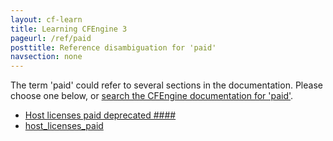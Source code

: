 ```yaml
---
layout: cf-learn
title: Learning CFEngine 3
pageurl: /ref/paid
posttitle: Reference disambiguation for 'paid'
navsection: none
---
```


The term 'paid' could refer to several sections in the documentation. Please choose one below, or
[search the CFEngine documentation for 'paid'](http://docs.cfengine.com/latest/search.html?q=paid).

- [Host licenses paid deprecated \#\#\#\#](http://docs.cfengine.com/latest/guide-latest-release-policy-framework-updates.html#host-licenses-paid-deprecated-####)
- [host_licenses_paid](http://docs.cfengine.com/latest/reference-components.html#host_licenses_paid)
